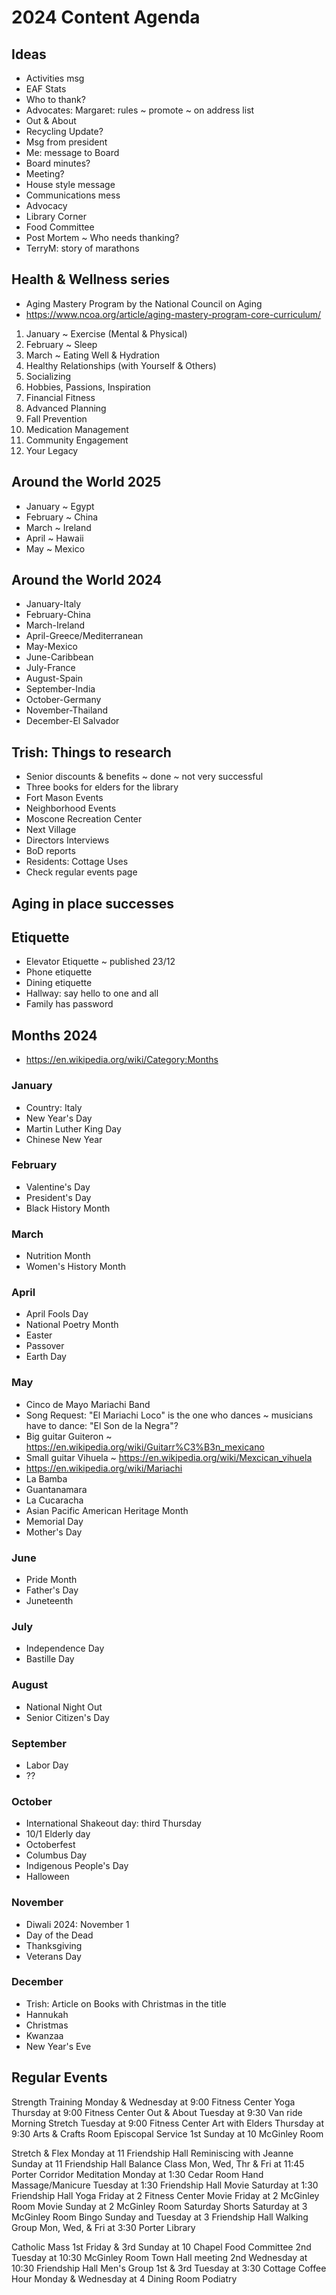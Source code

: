 # 2024 Content Agenda


## Ideas

* Activities msg
* EAF Stats
* Who to thank?
* Advocates: Margaret: rules ~ promote ~ on address list
* Out & About
* Recycling Update?
* Msg from president
* Me: message to Board
* Board minutes?
* Meeting?
* House style message
* Communications mess
* Advocacy
* Library Corner
* Food Committee
* Post Mortem ~ Who needs thanking?
* TerryM: story of marathons

## Health & Wellness series

* Aging Mastery Program by the National Council on Aging
* https://www.ncoa.org/article/aging-mastery-program-core-curriculum/


1. January ~ Exercise (Mental & Physical)
2. February ~ Sleep
3. March ~ Eating Well & Hydration
4. Healthy Relationships (with Yourself & Others)
5. Socializing
6. Hobbies, Passions, Inspiration
7. Financial Fitness
8. Advanced Planning
9. Fall Prevention
10. Medication Management
11. Community Engagement
12. Your Legacy


## Around the World 2025

* January ~ Egypt
* February ~ China
* March ~ Ireland
* April ~ Hawaii
* May ~ Mexico



## Around the World 2024

* January-Italy
* February-China
* March-Ireland
* April-Greece/Mediterranean
* May-Mexico
* June-Caribbean
* July-France
* August-Spain
* September-India
* October-Germany
* November-Thailand
* December-El Salvador


## Trish: Things to research

* Senior discounts & benefits ~ done ~ not very successful
* Three books for elders for the library
* Fort Mason Events
* Neighborhood Events
* Moscone Recreation Center
* Next Village
* Directors Interviews
* BoD reports
* Residents: Cottage Uses
* Check regular events page

## Aging in place successes

## Etiquette

* Elevator Etiquette ~ published 23/12
* Phone etiquette
* Dining etiquette
* Hallway: say hello to one and all
* Family has password

## Months 2024

* https://en.wikipedia.org/wiki/Category:Months

### January

* Country: Italy
* New Year's Day
* Martin Luther King Day
* Chinese New Year

### February

* Valentine's Day
* President's Day
* Black History Month


### March

* Nutrition Month
* Women's History Month

### April

* April Fools Day
* National Poetry Month
* Easter
* Passover
* Earth Day

### May

* Cinco de Mayo Mariachi Band
* Song Request: "El Mariachi Loco" is the one who dances ~ musicians have to dance: "El Son de la Negra"?
* Big guitar Guiteron ~ https://en.wikipedia.org/wiki/Guitarr%C3%B3n_mexicano
* Small guitar Vihuela ~ https://en.wikipedia.org/wiki/Mexcican_vihuela
* https://en.wikipedia.org/wiki/Mariachi
* La Bamba
* Guantanamara
* La Cucaracha
* Asian Pacific American Heritage Month
* Memorial Day
* Mother's Day


### June

* Pride Month
* Father's Day
* Juneteenth


### July

* Independence Day
* Bastille Day


### August

* National Night Out
* Senior Citizen's Day

### September

* Labor Day
* ??

### October

* International Shakeout day: third Thursday
* 10/1 Elderly day
* Octoberfest
* Columbus Day
* Indigenous People's Day
* Halloween


### November

* Diwali 2024: November 1
* Day of the Dead
* Thanksgiving
* Veterans Day


### December

* Trish: Article on Books with Christmas in the title
* Hannukah
* Christmas
* Kwanzaa
* New Year's Eve


## Regular Events

Strength Training Monday & Wednesday at 9:00  Fitness Center
Yoga   Thursday at 9:00   Fitness Center
Out & About Tuesday at 9:30 Van ride
Morning Stretch Tuesday at 9:00 Fitness Center
Art with Elders Thursday at 9:30 Arts & Crafts Room
Episcopal Service 1st Sunday at 10 McGinley Room

Stretch & Flex Monday at 11 Friendship Hall
Reminiscing with Jeanne Sunday at 11 Friendship Hall
Balance Class Mon, Wed, Thr & Fri at 11:45 Porter Corridor
Meditation Monday at 1:30 Cedar Room
Hand Massage/Manicure Tuesday at 1:30 Friendship Hall
Movie Saturday at 1:30 Friendship Hall
Yoga Friday at 2 Fitness Center
Movie Friday at 2 McGinley Room
Movie Sunday at 2 McGinley Room
Saturday Shorts Saturday at 3 McGinley Room
Bingo Sunday and Tuesday at 3 Friendship Hall
Walking Group Mon, Wed, & Fri at 3:30 Porter Library

Catholic Mass 1st Friday & 3rd Sunday at 10 Chapel
Food Committee 2nd Tuesday at 10:30 McGinley Room
Town Hall meeting 2nd Wednesday at 10:30 Friendship Hall
Men's Group 1st & 3rd Tuesday at 3:30 Cottage
Coffee Hour Monday & Wednesday at 4 Dining Room
Podiatry